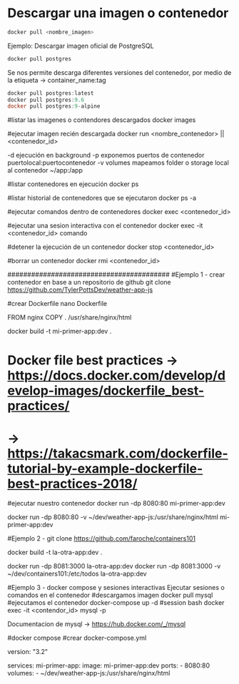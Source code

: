 # Descargar una imagen o contenedor

```powershell
docker pull <nombre_imagen>
```

Ejemplo: Descargar imagen oficial de PostgreSQL

```powershell
docker pull postgres
```

Se nos permite descarga diferentes versiones del contenedor, por medio de la etiqueta -> container_name:tag

```powershell
docker pull postgres:latest
docker pull postgres:9.6
docker pull postgres:9-alpine
```

#listar las imagenes o contendores descargados
docker images

#ejecutar imagen recién descargada
docker run <nombre_contenedor> || <contenedor_id>

-d ejecución en background
-p exponemos puertos de contenedor puertolocal:puertocontenedor
-v volumes mapeamos folder o storage local al contenedor  ~/app:/app

#listar contenedores en ejecución
docker ps 

#listar historial de contenedores que se ejecutaron
docker ps -a

#ejecutar comandos dentro de contenedores
docker exec <contenedor_id> 

#ejecutar una sesion interactiva con el contenedor
docker exec -it <contenedor_id> comando

#detener la ejecución de un contenedor
docker stop <contenedor_id>

#borrar un contenedor
docker rmi <contenedor_id>


#########################################
#Ejemplo 1 - crear contenedor en base a un repositorio de github
git clone https://github.com/TylerPottsDev/weather-app-js

#crear Dockerfile
nano Dockerfile


FROM nginx
COPY . /usr/share/nginx/html

docker build -t mi-primer-app:dev .

# Docker file best practices -> https://docs.docker.com/develop/develop-images/dockerfile_best-practices/
#                            -> https://takacsmark.com/dockerfile-tutorial-by-example-dockerfile-best-practices-2018/

#ejecutar nuestro contenedor
docker run -dp 8080:80 mi-primer-app:dev

docker run -dp 8080:80 -v ~/dev/weather-app-js:/usr/share/nginx/html mi-primer-app:dev

#Ejemplo 2 - 
git clone https://github.com/faroche/containers101

docker build -t la-otra-app:dev .

docker run -dp 8081:3000 la-otra-app:dev
docker run -dp 8081:3000 -v ~/dev/containers101:/etc/todos la-otra-app:dev

#Ejemplo 3 - docker compose y sesiones interactivas 
Ejecutar sesiones o comandos en el contenedor
#descargamos imagen
docker pull mysql
#ejecutamos el contenedor
docker-compose up -d
#session bash
docker exec -it <contendor_id> mysql -p

Documentacion de mysql -> https://hub.docker.com/_/mysql

#docker compose
#crear docker-compose.yml

version: "3.2"

services:
  mi-primer-app:
    image: mi-primer-app:dev
    ports:
      - 8080:80
    volumes:
      - ~/dev/weather-app-js:/usr/share/nginx/html

